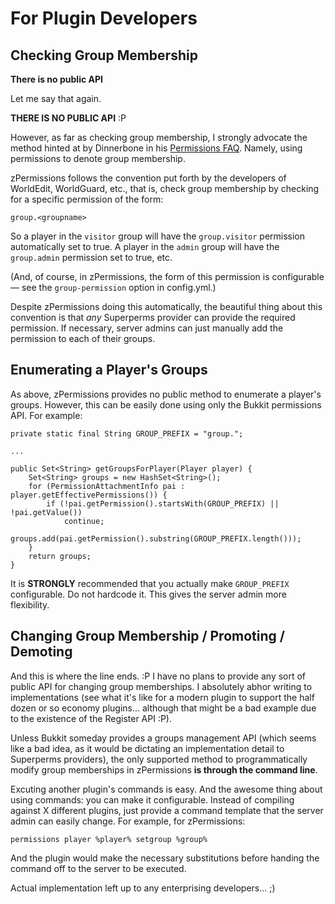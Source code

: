 # For Plugin Developers #

## Checking Group Membership ##

**There is no public API**

Let me say that again.

**THERE IS NO PUBLIC API** :P

However, as far as checking group membership, I strongly advocate the method hinted at by Dinnerbone in his [Permissions FAQ](http://forums.bukkit.org/threads/permissions-faq.25080/). Namely, using permissions to denote group membership.

zPermissions follows the convention put forth by the developers of WorldEdit, WorldGuard, etc., that is, check group membership by checking for a specific permission of the form:

    group.<groupname>

So a player in the `visitor` group will have the `group.visitor` permission automatically set to true. A player in the `admin` group will have the `group.admin` permission set to true, etc.

(And, of course, in zPermissions, the form of this permission is configurable &mdash; see the `group-permission` option in config.yml.)

Despite zPermissions doing this automatically, the beautiful thing about this convention is that *any* Superperms provider can provide the required permission. If necessary, server admins can just manually add the permission to each of their groups.

## Enumerating a Player's Groups ##

As above, zPermissions provides no public method to enumerate a player's groups. However, this can be easily done using only the Bukkit permissions API. For example:

    private static final String GROUP_PREFIX = "group.";

    ...

    public Set<String> getGroupsForPlayer(Player player) {
	    Set<String> groups = new HashSet<String>();
        for (PermissionAttachmentInfo pai : player.getEffectivePermissions()) {
            if (!pai.getPermission().startsWith(GROUP_PREFIX) || !pai.getValue())
                continue;
            groups.add(pai.getPermission().substring(GROUP_PREFIX.length()));
        }
        return groups;
	}

It is **STRONGLY** recommended that you actually make `GROUP_PREFIX` configurable. Do not hardcode it. This gives the server admin more flexibility.

## Changing Group Membership / Promoting / Demoting ##

And this is where the line ends. :P I have no plans to provide any sort of public API for changing group memberships. I absolutely abhor writing to implementations (see what it's like for a modern plugin to support the half dozen or so economy plugins... although that might be a bad example due to the existence of the Register API :P).

Unless Bukkit someday provides a groups management API (which seems like a bad idea, as it would be dictating an implementation detail to Superperms providers), the only supported method to programmatically modify group memberships in zPermissions **is through the command line**.

Excuting another plugin's commands is easy. And the awesome thing about using commands: you can make it configurable. Instead of compiling against X different plugins, just provide a command template that the server admin can easily change. For example, for zPermissions:

    permissions player %player% setgroup %group%

And the plugin would make the necessary substitutions before handing the command off to the server to be executed.

Actual implementation left up to any enterprising developers... ;)

